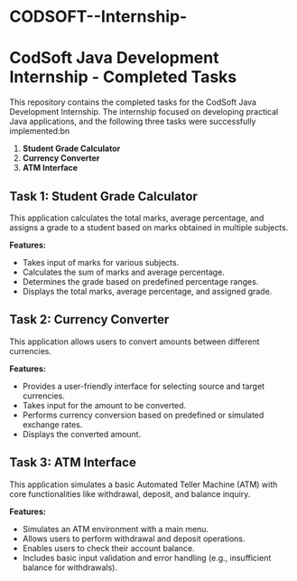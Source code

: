 # CODSOFT--Internship-
# CodSoft Java Development Internship - Completed Tasks

This repository contains the completed tasks for the CodSoft Java Development Internship. The internship focused on developing practical Java applications, and the following three tasks were successfully implemented:bn

1.  **Student Grade Calculator**
2.  **Currency Converter**
3.  **ATM Interface**


## Task 1: Student Grade Calculator

This application calculates the total marks, average percentage, and assigns a grade to a student based on marks obtained in multiple subjects.

**Features:**

*   Takes input of marks for various subjects.
*   Calculates the sum of marks and average percentage.
*   Determines the grade based on predefined percentage ranges.
*   Displays the total marks, average percentage, and assigned grade.

## Task 2: Currency Converter

This application allows users to convert amounts between different currencies.

**Features:**

*   Provides a user-friendly interface for selecting source and target currencies.
*   Takes input for the amount to be converted.
*   Performs currency conversion based on predefined or simulated exchange rates.
*   Displays the converted amount.

## Task 3: ATM Interface

This application simulates a basic Automated Teller Machine (ATM) with core functionalities like withdrawal, deposit, and balance inquiry.

**Features:**

*   Simulates an ATM environment with a main menu.
*   Allows users to perform withdrawal and deposit operations.
*   Enables users to check their account balance.
*   Includes basic input validation and error handling (e.g., insufficient balance for withdrawals).

